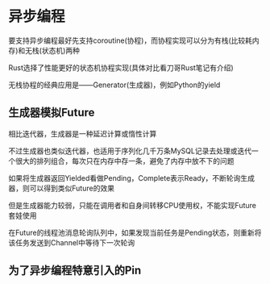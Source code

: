 # 异步编程

要支持异步编程最好先支持coroutine(协程)，而协程实现可以分为有栈(比较耗内存)和无栈(状态机)两种

Rust选择了性能更好的状态机协程实现(具体对比看刀哥Rust笔记有介绍)

无栈协程的经典应用是——Generator(生成器)，例如Python的yield

## 生成器模拟Future

相比迭代器，生成器是一种延迟计算或惰性计算

不过生成器也类似迭代器，也适用于序列化几千万条MySQL记录去处理或迭代一个很大的排列组合，每次只在内存中存一条，避免了内存中放不下的问题

如果将生成器返回Yielded看做Pending，Complete表示Ready，不断轮询生成器，则可以得到类似Future的效果

但是生成器能力较弱，只能在调用者和自身间转移CPU使用权，不能实现Future套娃使用

在Future的线程池消息轮询队列中，如果发现当前任务是Pending状态，则重新将该任务发送到Channel中等待下一次轮询

## 为了异步编程特意引入的Pin



